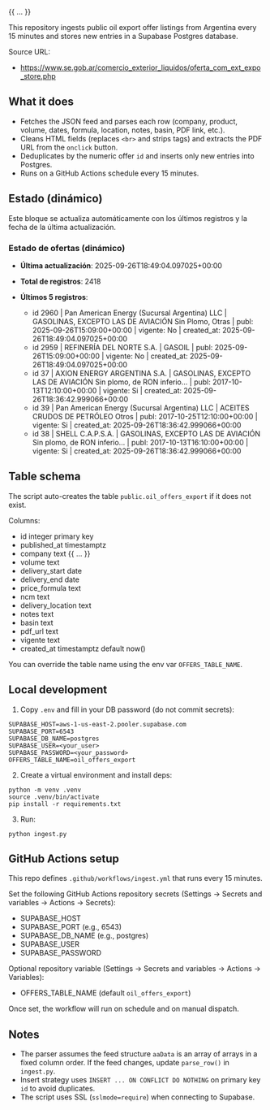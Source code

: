 {{ ... }}

This repository ingests public oil export offer listings from Argentina every 15 minutes and stores new entries in a Supabase Postgres database.

Source URL:
- https://www.se.gob.ar/comercio_exterior_liquidos/oferta_com_ext_expo_store.php
  
## What it does
- Fetches the JSON feed and parses each row (company, product, volume, dates, formula, location, notes, basin, PDF link, etc.).
- Cleans HTML fields (replaces `<br>` and strips tags) and extracts the PDF URL from the `onclick` button.
- Deduplicates by the numeric offer `id` and inserts only new entries into Postgres.
- Runs on a GitHub Actions schedule every 15 minutes.
  
## Estado (dinámico)
Este bloque se actualiza automáticamente con los últimos registros y la fecha de la última actualización.
  
<!-- OFFERS_STATUS:START -->

### Estado de ofertas (dinámico)

- **Última actualización**: 2025-09-26T18:49:04.097025+00:00
- **Total de registros**: 2418

- **Últimos 5 registros**:
  - id 2960 | Pan American Energy (Sucursal Argentina) LLC | GASOLINAS, EXCEPTO LAS DE AVIACIÓN
Sin Plomo, Otras | publ: 2025-09-26T15:09:00+00:00 | vigente: No | created_at: 2025-09-26T18:49:04.097025+00:00
  - id 2959 | REFINERÍA DEL NORTE S.A. | GASOIL | publ: 2025-09-26T15:09:00+00:00 | vigente: No | created_at: 2025-09-26T18:49:04.097025+00:00
  - id 37 | AXION ENERGY ARGENTINA S.A. | GASOLINAS, EXCEPTO LAS DE AVIACIÓN
Sin plomo, de RON inferio… | publ: 2017-10-13T12:10:00+00:00 | vigente: Si | created_at: 2025-09-26T18:36:42.999066+00:00
  - id 39 | Pan American Energy (Sucursal Argentina) LLC | ACEITES CRUDOS DE PETRÓLEO
Otros | publ: 2017-10-25T12:10:00+00:00 | vigente: Si | created_at: 2025-09-26T18:36:42.999066+00:00
  - id 38 | SHELL C.A.P.S.A. | GASOLINAS, EXCEPTO LAS DE AVIACIÓN
Sin plomo, de RON inferio… | publ: 2017-10-13T16:10:00+00:00 | vigente: Si | created_at: 2025-09-26T18:36:42.999066+00:00

<!-- OFFERS_STATUS:END -->
  
## Table schema
The script auto-creates the table `public.oil_offers_export` if it does not exist.

Columns:
- id integer primary key
- published_at timestamptz
- company text
{{ ... }}
- volume text
- delivery_start date
- delivery_end date
- price_formula text
- ncm text
- delivery_location text
- notes text
- basin text
- pdf_url text
- vigente text
- created_at timestamptz default now()

You can override the table name using the env var `OFFERS_TABLE_NAME`.

## Local development

1) Copy `.env` and fill in your DB password (do not commit secrets):

```
SUPABASE_HOST=aws-1-us-east-2.pooler.supabase.com
SUPABASE_PORT=6543
SUPABASE_DB_NAME=postgres
SUPABASE_USER=<your_user>
SUPABASE_PASSWORD=<your_password>
OFFERS_TABLE_NAME=oil_offers_export
```

2) Create a virtual environment and install deps:

```
python -m venv .venv
source .venv/bin/activate
pip install -r requirements.txt
```

3) Run:

```
python ingest.py
```

## GitHub Actions setup

This repo defines `.github/workflows/ingest.yml` that runs every 15 minutes.

Set the following GitHub Actions repository secrets (Settings → Secrets and variables → Actions → Secrets):
- SUPABASE_HOST
- SUPABASE_PORT (e.g., 6543)
- SUPABASE_DB_NAME (e.g., postgres)
- SUPABASE_USER
- SUPABASE_PASSWORD

Optional repository variable (Settings → Secrets and variables → Actions → Variables):
- OFFERS_TABLE_NAME (default `oil_offers_export`)

Once set, the workflow will run on schedule and on manual dispatch.

## Notes
- The parser assumes the feed structure `aaData` is an array of arrays in a fixed column order. If the feed changes, update `parse_row()` in `ingest.py`.
- Insert strategy uses `INSERT ... ON CONFLICT DO NOTHING` on primary key `id` to avoid duplicates.
- The script uses SSL (`sslmode=require`) when connecting to Supabase.
